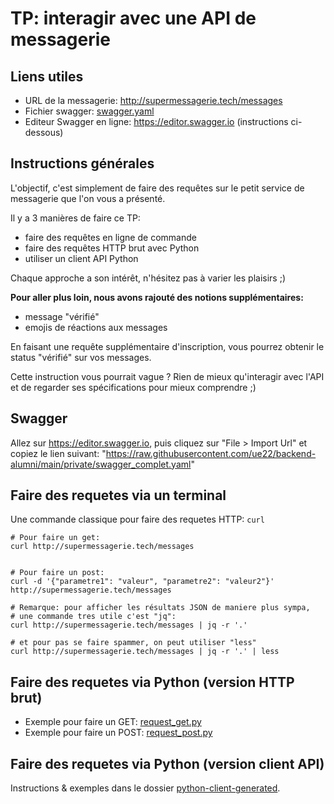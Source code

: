 # TP: interagir avec une API de messagerie

## Liens utiles

- URL de la messagerie: http://supermessagerie.tech/messages
- Fichier swagger: [swagger.yaml](https://raw.githubusercontent.com/ue22/backend-alumni/main/private/swagger_complet.yaml)
- Editeur Swagger en ligne: https://editor.swagger.io (instructions ci-dessous)

## Instructions générales

L'objectif, c'est simplement de faire des requêtes 
sur le petit service de messagerie que l'on vous a présenté.

Il y a 3 manières de faire ce TP:
- faire des requêtes en ligne de commande
- faire des requêtes HTTP brut avec Python
- utiliser un client API Python

Chaque approche a son intérêt, n'hésitez pas à varier les plaisirs ;)

**Pour aller plus loin, nous avons rajouté des notions supplémentaires:**
- message "vérifié"
- emojis de réactions aux messages

En faisant une requête supplémentaire d'inscription, 
vous pourrez obtenir le status "vérifié" sur vos messages.

Cette instruction vous pourrait vague ? 
Rien de mieux qu'interagir avec l'API et de regarder ses spécifications
pour mieux comprendre ;)

## Swagger

Allez sur https://editor.swagger.io, puis cliquez sur "File > Import Url" et copiez le lien suivant:
"https://raw.githubusercontent.com/ue22/backend-alumni/main/private/swagger_complet.yaml"

## Faire des requetes via un terminal

Une commande classique pour faire des requetes HTTP: `curl`

```
# Pour faire un get:
curl http://supermessagerie.tech/messages


# Pour faire un post:
curl -d '{"parametre1": "valeur", "parametre2": "valeur2"}' http://supermessagerie.tech/messages

# Remarque: pour afficher les résultats JSON de maniere plus sympa,
# une commande tres utile c'est "jq":
curl http://supermessagerie.tech/messages | jq -r '.'

# et pour pas se faire spammer, on peut utiliser "less"
curl http://supermessagerie.tech/messages | jq -r '.' | less
```

## Faire des requetes via Python (version HTTP brut)

- Exemple pour faire un GET: [request_get.py](requete_get.py)
- Exemple pour faire un POST: [request_post.py](requete_post.py)

## Faire des requetes via Python (version client API)

Instructions & exemples dans le dossier [python-client-generated](python-client-generated). 

